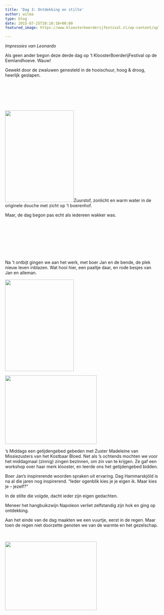```yaml
---
title: 'Dag 3: Ontdekking en stilte'
author: wilma
type: blog
date: 2015-07-25T10:10:18+00:00
featured_image: https://www.kloosterboerderijfestival.nl/wp-content/uploads/2015/07/P7244514.jpg

---
```

_Impressies van Leonardo_

Als geen ander begon deze derde dag op &#8217;t KloosterBoerderijFestival op de Eemlandhoeve. Wauw!
  
Gewekt door de zwaluwen genesteld in de hooischuur, hoog & droog, heerlijk geslapen.

&nbsp;

&nbsp;

&nbsp;

[<img class=" size-medium wp-image-2053 alignleft" src="http://www.kloosterboerderijfestival.nl/wp-content/uploads/2015/07/P7244516-e1437835596317-225x300.jpg" alt="" width="225" height="300" srcset="http://www.kloosterboerderijfestival.nl/wp-content/uploads/2015/07/P7244516-e1437835596317-225x300.jpg 225w, http://www.kloosterboerderijfestival.nl/wp-content/uploads/2015/07/P7244516-e1437835596317.jpg 768w, http://www.kloosterboerderijfestival.nl/wp-content/uploads/2015/07/P7244516-e1437835596317-600x800.jpg 600w" sizes="(max-width: 225px) 100vw, 225px" />][1]Zuurstof, zonlicht en warm water in de originele douche met zicht op &#8217;t boerenhof.

Maar, de dag begon pas echt als iedereen wakker was.

&nbsp;

&nbsp;

&nbsp;

&nbsp;

Na &#8217;t ontbijt gingen we aan het werk, met boer Jan en de bende, de plek nieuw leven inblazen. Wat hooi hier, een paaltje daar, en rode besjes van Jan en alleman.

[<img class=" wp-image-2051 size-medium alignleft" src="http://www.kloosterboerderijfestival.nl/wp-content/uploads/2015/07/P7244494-e1437835438139-225x300.jpg" alt="" width="225" height="300" srcset="http://www.kloosterboerderijfestival.nl/wp-content/uploads/2015/07/P7244494-e1437835438139-225x300.jpg 225w, http://www.kloosterboerderijfestival.nl/wp-content/uploads/2015/07/P7244494-e1437835438139.jpg 768w, http://www.kloosterboerderijfestival.nl/wp-content/uploads/2015/07/P7244494-e1437835438139-600x800.jpg 600w" sizes="(max-width: 225px) 100vw, 225px" />][2]

[<img class="alignright wp-image-2049 size-medium" src="http://www.kloosterboerderijfestival.nl/wp-content/uploads/2015/07/P7244489-300x225.jpg" alt="" width="300" height="225" srcset="http://www.kloosterboerderijfestival.nl/wp-content/uploads/2015/07/P7244489-300x225.jpg 300w, http://www.kloosterboerderijfestival.nl/wp-content/uploads/2015/07/P7244489-785x589.jpg 785w, http://www.kloosterboerderijfestival.nl/wp-content/uploads/2015/07/P7244489-600x450.jpg 600w, http://www.kloosterboerderijfestival.nl/wp-content/uploads/2015/07/P7244489.jpg 1024w" sizes="(max-width: 300px) 100vw, 300px" />][3]

&#8217;s Middags een getijdengebed gebeden met Zuster Madeleine van Missiezusters van het Kostbaar Bloed. Net als &#8217;s ochtends mochten we voor het middagmaal (zinnig) zingen bezinnen, om zin van te krijgen. Ze gaf een workshop over haar merk klooster, en leerde ons het getijdengebed bidden.

Boer Jan&#8217;s inspirerende woorden spraken uit ervaring. Dag Hammarskjöld is na al die jaren nog inspirerend. &#8220;Ieder ogenblik kies je je eigen ik. Maar kies je &#8211; jezelf?&#8221;
  
In de stilte die volgde, dacht ieder zijn eigen gedachten.

Meneer het hangbuikzwijn Napoleon verliet zelfstandig zijn hok en ging op ontdekking.

Aan het einde van de dag maakten we een vuurtje, eerst in de regen. Maar toen de regen niet doorzette genoten we van de warmte en het gezelschap.

&nbsp;

[<img class="alignnone wp-image-2054 size-medium" src="http://www.kloosterboerderijfestival.nl/wp-content/uploads/2015/07/P7244524-300x225.jpg" alt="" width="300" height="225" srcset="http://www.kloosterboerderijfestival.nl/wp-content/uploads/2015/07/P7244524-300x225.jpg 300w, http://www.kloosterboerderijfestival.nl/wp-content/uploads/2015/07/P7244524-785x589.jpg 785w, http://www.kloosterboerderijfestival.nl/wp-content/uploads/2015/07/P7244524-600x450.jpg 600w, http://www.kloosterboerderijfestival.nl/wp-content/uploads/2015/07/P7244524.jpg 1024w" sizes="(max-width: 300px) 100vw, 300px" />][4]

 [1]: http://www.kloosterboerderijfestival.nl/wp-content/uploads/2015/07/P7244516-e1437835596317.jpg
 [2]: http://www.kloosterboerderijfestival.nl/wp-content/uploads/2015/07/P7244494-e1437835438139.jpg
 [3]: http://www.kloosterboerderijfestival.nl/wp-content/uploads/2015/07/P7244489.jpg
 [4]: http://www.kloosterboerderijfestival.nl/wp-content/uploads/2015/07/P7244524.jpg